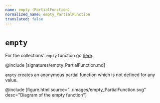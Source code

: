 ```yaml
---
name: empty (PartialFunction)
normalized_name: empty_PartialFunction
translated: false
---
```


# `empty`

For the collections' `empty` function go [here](./empty_collections).

@include [signatures/empty_PartialFunction.md]

`empty` creates an anonymous partial function which is not defined for any
value.

@include [figure.html source="../images/empty_PartialFunction.svg" desc="Diagram of the empty function"]

